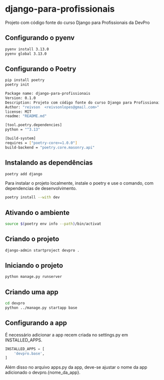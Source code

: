 # django-para-profissionais
Projeto com código fonte do curso Django para Profissionais da DevPro

## Configurando o pyenv
```bash
pyenv install 3.13.0
pyenv global 3.13.0
```

## Configurando o Poetry
```bash
pip install poetry
poetry init
```	
```bash
Package name: django-para-profissionais
Version: 0.1.0
Description: Projeto com código fonte do curso Django para Profissionais da DevPro
Author: "reivson  <reivsonlopes@gmail.com>"
license: MIT
readme: "README.md"

[tool.poetry.dependencies]
python = "^3.13"

[build-system] 
requires = ["poetry-core>=1.0.0"]
build-backend = "poetry.core.masonry.api"
```

## Instalando as dependências
```bash
poetry add django
```
Para instalar o projeto localmente, instale o poetry e use o comando, com dependencias de desenvolvimento.

```bash
poetry install --with dev
```

## Ativando o ambiente

```bash
source $(poetry env info --path)/bin/activat
```

## Criando o projeto
```bash
django-admin startproject devpro .
```

## Iniciando o projeto
```bash
python manage.py runserver
```

## Criando uma app
```bash
cd devpro
python ../manage.py startapp base
```

## Configurando a app

É necessário adicionar a app recem criada no settings.py em INSTALLED_APPS.

```python
INSTALLED_APPS = [
    'devpro.base',
]    
```
Além disso no arquivo apps.py da app, deve-se ajustar o nome da app adicionado o devpro.{nome_da_app}.

